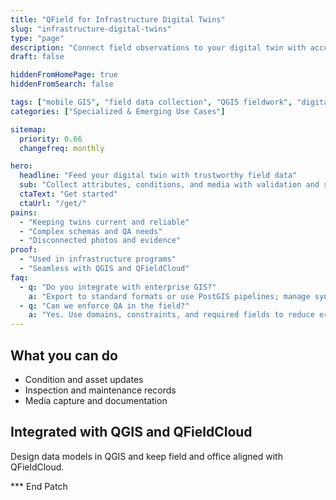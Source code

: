 ```yaml
---
title: "QField for Infrastructure Digital Twins"
slug: "infrastructure-digital-twins"
type: "page"
description: "Connect field observations to your digital twin with accurate, validated mobile GIS data."
draft: false

hiddenFromHomePage: true
hiddenFromSearch: false

tags: ["mobile GIS", "field data collection", "QGIS fieldwork", "digital twin", "infrastructure"]
categories: ["Specialized & Emerging Use Cases"]

sitemap:
  priority: 0.66
  changefreq: monthly

hero:
  headline: "Feed your digital twin with trustworthy field data"
  sub: "Collect attributes, conditions, and media with validation and sync to your GIS stack."
  ctaText: "Get started"
  ctaUrl: "/get/"
pains:
  - "Keeping twins current and reliable"
  - "Complex schemas and QA needs"
  - "Disconnected photos and evidence"
proof:
  - "Used in infrastructure programs"
  - "Seamless with QGIS and QFieldCloud"
faq:
  - q: "Do you integrate with enterprise GIS?"
    a: "Export to standard formats or use PostGIS pipelines; manage sync via QFieldCloud."
  - q: "Can we enforce QA in the field?"
    a: "Yes. Use domains, constraints, and required fields to reduce errors."
---
```


## What you can do
- Condition and asset updates  
- Inspection and maintenance records  
- Media capture and documentation

## Integrated with QGIS and QFieldCloud
Design data models in QGIS and keep field and office aligned with QFieldCloud.

*** End Patch